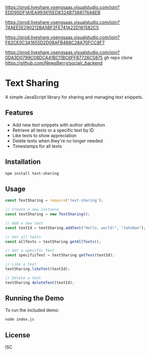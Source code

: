https://prod.liveshare.vsengsaas.visualstudio.com/join?EDD95DF1A1EA993615ED8324B7388176A8EB

https://prod.liveshare.vsengsaas.visualstudio.com/join?74AEE5E290212BA5BF2FE741A22D161582C5

https://prod.liveshare.vsengsaas.visualstudio.com/join?F62CE0C3A1655D2D08AFB488C28A70FCC8F7

https://prod.liveshare.vsengsaas.visualstudio.com/join?0DA3D0799C08DCA41BC11BC6FF87726C5875
gh repo clone https://github.com/NewsBerry/socialr_backend



# Text Sharing

A simple JavaScript library for sharing and managing text snippets.

## Features

- Add new text snippets with author attribution
- Retrieve all texts or a specific text by ID
- Like texts to show appreciation
- Delete texts when they're no longer needed
- Timestamps for all texts

## Installation

```bash
npm install text-sharing
```

## Usage

```javascript
const TextSharing = require('text-sharing');

// Create a new instance
const textSharing = new TextSharing();

// Add a new text
const textId = textSharing.addText("Hello, world!", "JohnDoe");

// Get all texts
const allTexts = textSharing.getAllTexts();

// Get a specific text
const specificText = textSharing.getText(textId);

// Like a text
textSharing.likeText(textId);

// Delete a text
textSharing.deleteText(textId);
```

## Running the Demo

To run the included demo:

```bash
node index.js
```

## License

ISC
